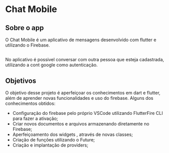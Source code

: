 # Chat Mobile

## Sobre o app

O Chat Mobile é um aplicativo de mensagens desenvolvido com flutter e utilizando o Firebase.

##

No aplicativo é possivel conversar com outra pessoa que esteja cadastrada, utilizando a cont google como autenticação.

## Objetivos

O objetivo desse projeto é aperfeiçoar os conhecimentos em dart e flutter, além de aprender novas funcionalidades e uso do firebase. Alguns dos conhecimentos obtidos:

- Configuração do firebase pelo próprio VSCode utilizando FlutterFire CLI para fazer a ativação;
- Criar novos documentos e arquivos armazenando diretamente no Firebase;
- Aperfeiçoamento dos widgets , através de novas classes;
- Criação de funções utilizando o Future;
- Criação e implantação de providers;
